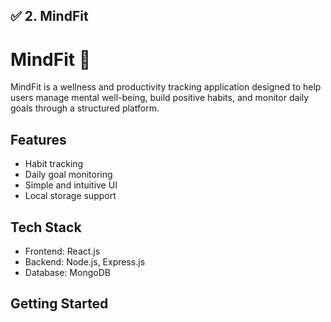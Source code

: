 

## ✅ 2. **MindFit**


# MindFit 🧠

MindFit is a wellness and productivity tracking application designed to help users manage mental well-being, build positive habits, and monitor daily goals through a structured platform.

## Features
- Habit tracking
- Daily goal monitoring
- Simple and intuitive UI
- Local storage support

## Tech Stack
- Frontend: React.js
- Backend: Node.js, Express.js
- Database: MongoDB

## Getting Started
